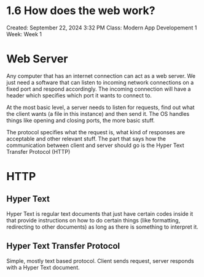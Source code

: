# 1.6 How does the web work?

Created: September 22, 2024 3:32 PM
Class: Modern App Developement 1
Week: Week 1

# Web Server

Any computer that has an internet connection can act as a web server.
We just need a software that can listen to incoming network connections on a fixed port and respond accordingly. The incoming connection will have a header which specifies which port it wants to connect to.

At the most basic level, a server needs to listen for requests, find out what the client wants (a file in this instance) and then send it. The OS handles things like opening and closing ports, the more basic stuff.

The protocol specifies what the request is, what kind of responses are acceptable and other relevant stuff. 
The part that says how the communication between client and server should go is the Hyper Text Transfer Protocol (HTTP)

# HTTP

## Hyper Text

Hyper Text is regular text documents that just have certain codes inside it that provide instructions on how to do certain things (like formatting, redirecting to other documents) as long as there is something to interpret it.

## Hyper Text Transfer Protocol

Simple, mostly text based protocol. Client sends request, server responds with a Hyper Text document.